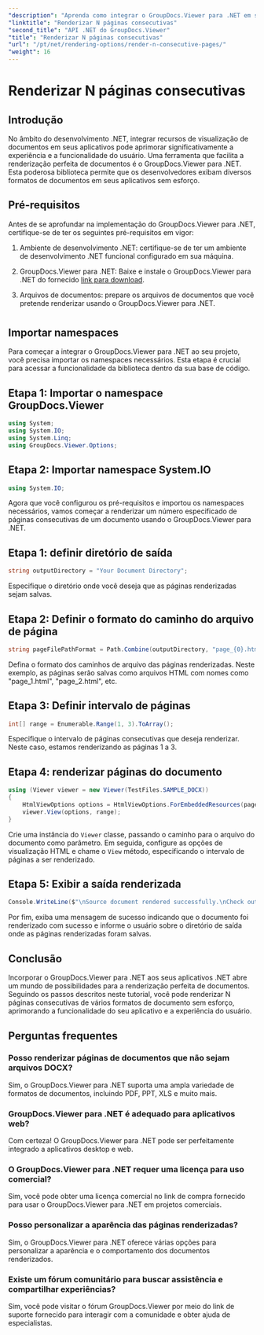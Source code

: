 ```yaml
---
"description": "Aprenda como integrar o GroupDocs.Viewer para .NET em seus aplicativos para renderizar facilmente documentos com N páginas consecutivas."
"linktitle": "Renderizar N páginas consecutivas"
"second_title": "API .NET do GroupDocs.Viewer"
"title": "Renderizar N páginas consecutivas"
"url": "/pt/net/rendering-options/render-n-consecutive-pages/"
"weight": 16
---
```


# Renderizar N páginas consecutivas

## Introdução
No âmbito do desenvolvimento .NET, integrar recursos de visualização de documentos em seus aplicativos pode aprimorar significativamente a experiência e a funcionalidade do usuário. Uma ferramenta que facilita a renderização perfeita de documentos é o GroupDocs.Viewer para .NET. Esta poderosa biblioteca permite que os desenvolvedores exibam diversos formatos de documentos em seus aplicativos sem esforço.
## Pré-requisitos
Antes de se aprofundar na implementação do GroupDocs.Viewer para .NET, certifique-se de ter os seguintes pré-requisitos em vigor:
1. Ambiente de desenvolvimento .NET: certifique-se de ter um ambiente de desenvolvimento .NET funcional configurado em sua máquina.
  
2. GroupDocs.Viewer para .NET: Baixe e instale o GroupDocs.Viewer para .NET do fornecido [link para download](https://releases.groupdocs.com/viewer/net/).
3. Arquivos de documentos: prepare os arquivos de documentos que você pretende renderizar usando o GroupDocs.Viewer para .NET.
#
## Importar namespaces
Para começar a integrar o GroupDocs.Viewer para .NET ao seu projeto, você precisa importar os namespaces necessários. Esta etapa é crucial para acessar a funcionalidade da biblioteca dentro da sua base de código.
## Etapa 1: Importar o namespace GroupDocs.Viewer
```csharp
using System;
using System.IO;
using System.Linq;
using GroupDocs.Viewer.Options;
```
## Etapa 2: Importar namespace System.IO
```csharp
using System.IO;
```

Agora que você configurou os pré-requisitos e importou os namespaces necessários, vamos começar a renderizar um número especificado de páginas consecutivas de um documento usando o GroupDocs.Viewer para .NET.
## Etapa 1: definir diretório de saída
```csharp
string outputDirectory = "Your Document Directory";
```
Especifique o diretório onde você deseja que as páginas renderizadas sejam salvas.
## Etapa 2: Definir o formato do caminho do arquivo de página
```csharp
string pageFilePathFormat = Path.Combine(outputDirectory, "page_{0}.html");
```
Defina o formato dos caminhos de arquivo das páginas renderizadas. Neste exemplo, as páginas serão salvas como arquivos HTML com nomes como "page_1.html", "page_2.html", etc.
## Etapa 3: Definir intervalo de páginas
```csharp
int[] range = Enumerable.Range(1, 3).ToArray();
```
Especifique o intervalo de páginas consecutivas que deseja renderizar. Neste caso, estamos renderizando as páginas 1 a 3.
## Etapa 4: renderizar páginas do documento
```csharp
using (Viewer viewer = new Viewer(TestFiles.SAMPLE_DOCX))
{
    HtmlViewOptions options = HtmlViewOptions.ForEmbeddedResources(pageFilePathFormat);
    viewer.View(options, range);
}
```
Crie uma instância do `Viewer` classe, passando o caminho para o arquivo do documento como parâmetro. Em seguida, configure as opções de visualização HTML e chame o `View` método, especificando o intervalo de páginas a ser renderizado.
## Etapa 5: Exibir a saída renderizada
```csharp
Console.WriteLine($"\nSource document rendered successfully.\nCheck output in {outputDirectory}.");
```
Por fim, exiba uma mensagem de sucesso indicando que o documento foi renderizado com sucesso e informe o usuário sobre o diretório de saída onde as páginas renderizadas foram salvas.

## Conclusão
Incorporar o GroupDocs.Viewer para .NET aos seus aplicativos .NET abre um mundo de possibilidades para a renderização perfeita de documentos. Seguindo os passos descritos neste tutorial, você pode renderizar N páginas consecutivas de vários formatos de documento sem esforço, aprimorando a funcionalidade do seu aplicativo e a experiência do usuário.
## Perguntas frequentes
### Posso renderizar páginas de documentos que não sejam arquivos DOCX?
Sim, o GroupDocs.Viewer para .NET suporta uma ampla variedade de formatos de documentos, incluindo PDF, PPT, XLS e muito mais.
### GroupDocs.Viewer para .NET é adequado para aplicativos web?
Com certeza! O GroupDocs.Viewer para .NET pode ser perfeitamente integrado a aplicativos desktop e web.
### O GroupDocs.Viewer para .NET requer uma licença para uso comercial?
Sim, você pode obter uma licença comercial no link de compra fornecido para usar o GroupDocs.Viewer para .NET em projetos comerciais.
### Posso personalizar a aparência das páginas renderizadas?
Sim, o GroupDocs.Viewer para .NET oferece várias opções para personalizar a aparência e o comportamento dos documentos renderizados.
### Existe um fórum comunitário para buscar assistência e compartilhar experiências?
Sim, você pode visitar o fórum GroupDocs.Viewer por meio do link de suporte fornecido para interagir com a comunidade e obter ajuda de especialistas.